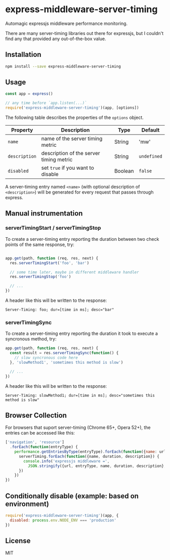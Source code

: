 # express-middleware-server-timing

Automagic expressjs middleware performance monitoring.

There are many server-timing libraries out there for expressjs, but I couldn't find any that provided any out-of-the-box value. 

## Installation

```sh
npm install --save express-middleware-server-timing
```

## Usage

```js
const app = express()

// any time before `app.listen(...)`
require('express-middleware-server-timing')(app, [options])
```

The following table describes the properties of the `options` object.

| Property      | Description                             | Type   | Default     |
|---------------|-----------------------------------------|--------|-------------|
| `name`        | name of the server timing metric        | String | 'mw'        |
| `description` | description of the server timing metric | String | `undefined` |
| `disabled`    | set `true` if you want to disable       | Boolean| `false`     |

A server-timing entry named `<name>` (with optional description of `<description>`) will be generated for every request that passes through express.

## Manual instrumentation

### serverTimingStart / serverTimingStop
To create a server-timing entry reporting the duration between two check points of the same response, try:

```javascript

app.get(path, function (req, res, next) {
  res.serverTimingStart('foo', 'bar')

  // some time later, maybe in different middleware handler
  res.serverTimingStop('foo')

  // ...
})
```
A header like this will be written to the response:
```
Server-Timing: foo; dur=[time in ms]; desc="bar"
```

### serverTimingSync
To create a server-timing entry reporting the duration it took to execute a syncronous method, try:
```javascript
app.get(path, function (req, res, next) {
  const result = res.serverTimingSync(function() {
    // slow syncronous code here
  }, 'slowMethod1', 'sometimes this method is slow')

  // ...
})
```

A header like this will be written to the response:
```
Server-Timing: slowMethod1; dur=[time in ms]; desc="sometimes this method is slow"
```

## Browser Collection

For browsers that suport server-timing (Chrome 65+, Opera 52+), the entries can be accessed like this:
```javascript
['navigation', 'resource']
  .forEach(function(entryType) {
    performance.getEntriesByType(entryType).forEach(function({name: url, serverTiming}) {
      serverTiming.forEach(function({name, duration, description}) {
        console.info('expressjs middleware =',
          JSON.stringify({url, entryType, name, duration, description}, null, 2))
      })
    })
})
```

## Conditionally disable (example: based on environment)

```javascript
require('express-middleware-server-timing')(app, {
  disabled: process.env.NODE_ENV === 'production'
})
```

## License

MIT
